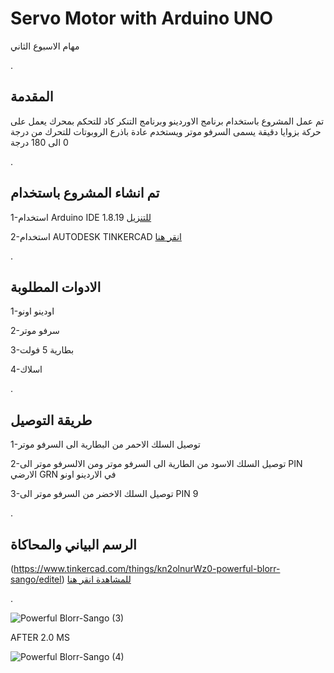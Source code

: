 # Servo Motor with Arduino UNO

مهام الاسبوع الثاني



.


## المقدمة

تم عمل المشروع باستخدام برنامج الاوردينو وبرنامج التنكر كاد للتحكم بمحرك يعمل على حركة بزوايا دقيقة يسمى السرفو موتر ويستخدم عادة باذرع الروبوتات للتحرك من درجة 0 الى 180 درجة 


.












## تم انشاء المشروع باستخدام


1-استخدام Arduino IDE 1.8.19 [للتنزيل](https://www.arduino.cc/en/software)



2-استخدام AUTODESK TINKERCAD [انقر هنا](https://www.tinkercad.com/)



.





## الادوات المطلوبة

1-اودينو اونو

2-سرفو موتر

3-بطارية 5 فولت

4-اسلاك









.




## طريقة التوصيل


1-توصيل السلك الاحمر من البطارية الى السرفو موتر 

2-توصيل السلك الاسود من الطارية الى السرفو موتر ومن الالسرفو موتر الى PIN الارضي GRN في الاردينو اونو

3-توصيل السلك الاخضر من السرفو موتر الى PIN 9





.






## الرسم البياني والمحاكاة


 (https://www.tinkercad.com/things/kn2olnurWz0-powerful-blorr-sango/editel)
 [للمشاهدة انقر هنا](https://www.tinkercad.com/things/kn2olnurWz0-powerful-blorr-sango/editel)





.



![Powerful Blorr-Sango (3)](https://user-images.githubusercontent.com/109243989/179120601-ea58e642-6070-4107-af1e-417b5e145e55.png)




AFTER 2.0 MS




![Powerful Blorr-Sango (4)](https://user-images.githubusercontent.com/109243989/179120731-16ad697c-a20f-4f6a-8fe0-e2bd42842e7e.png)




